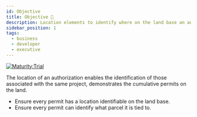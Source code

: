 ```yaml
---
id: Objective
title: Objective 🔬
description: Location elements to identify where on the land base an authorization is for
sidebar_position: 1
tags:
  - business
  - developer
  - executive
---
```


[![Maturity:Trial](https://img.shields.io/badge/Maturity-Planning-orange)](/docs/standard#maturity)

The location of an authorization enables the identification of those associated with the same project, demonstrates the
cumulative permits on the land.

- Ensure every permit has a location identifiable on the land base.
- Ensure every permit can identify what parcel it is tied to.
